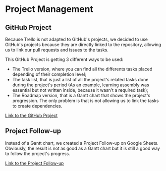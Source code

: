 # Project Management

## GitHub Project

Because Trello is not adapted to GitHub's projects, we decided to use GitHub's projects because they are directly linked to the repository, allowing us to link our pull requests and issues to the tasks.

This GitHub Project is getting 3 different ways to be used:

- The Trello version, where you can find all the differents tasks placed depending of their completion level;
- The task list, that is just a list of all the project's related tasks done during the project's period (As an example, learning assembly was essential but not written inside, because it wasn't a required task);
- The Roadmap version, that is a Gantt chart that shows the project's progression. The only problem is that is not allowing us to link the tasks to create dependencies.

[Link to the GitHub Project](https://github.com/orgs/algosup/projects/14/views/4)

## Project Follow-up

Instead of a Gantt chart, we created a Project Follow-up on Google Sheets. Obviously, the result is not as good as a Gantt chart but it is still a good way to follow the project's progress.

[Link to the Project Follow-up](https://docs.google.com/spreadsheets/d/1jwxQr9kJG0H953cxi_KhxmUx7Of77138Xc5UtYZcYdA/edit?usp=sharing)
